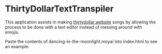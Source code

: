 # ThirtyDollarTextTranspiler

This application assists in making [thirtydollar.website](thirtydollar.website) songs by allowing the process to be done with a text editor instead of messing around with emojis.

Paste the contents of dancing-in-the-moonlight.moyai into index.html to see an example.
